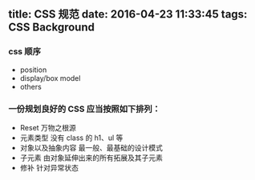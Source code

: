 title: CSS 规范
date: 2016-04-23 11:33:45
tags: CSS Background
---

### css 顺序
* position
* display/box model
* others

### 一份规划良好的 CSS 应当按照如下排列：

* Reset 万物之根源
* 元素类型 没有 class 的 h1、ul 等
* 对象以及抽象内容 最一般、最基础的设计模式
* 子元素 由对象延伸出来的所有拓展及其子元素
* 修补 针对异常状态